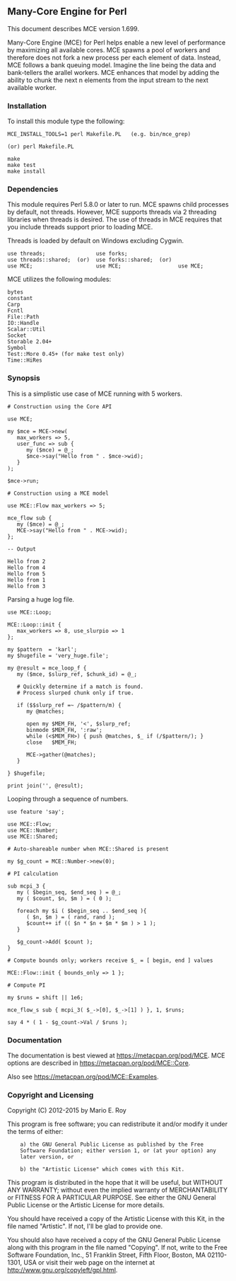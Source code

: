 ## Many-Core Engine for Perl

This document describes MCE version 1.699.

Many-Core Engine (MCE) for Perl helps enable a new level of performance by
maximizing all available cores. MCE spawns a pool of workers and therefore
does not fork a new process per each element of data. Instead, MCE follows
a bank queuing model. Imagine the line being the data and bank-tellers the
arallel workers. MCE enhances that model by adding the ability to chunk
the next n elements from the input stream to the next available worker.

### Installation

To install this module type the following:

    MCE_INSTALL_TOOLS=1 perl Makefile.PL   (e.g. bin/mce_grep)

    (or) perl Makefile.PL

    make
    make test
    make install

### Dependencies

This module requires Perl 5.8.0 or later to run. MCE spawns child processes
by default, not threads. However, MCE supports threads via 2 threading
libraries when threads is desired. The use of threads in MCE requires that
you include threads support prior to loading MCE.

Threads is loaded by default on Windows excluding Cygwin.

    use threads;                use forks;
    use threads::shared;  (or)  use forks::shared;  (or)
    use MCE;                    use MCE;                  use MCE;

MCE utilizes the following modules:

    bytes
    constant
    Carp
    Fcntl
    File::Path
    IO::Handle
    Scalar::Util
    Socket
    Storable 2.04+
    Symbol
    Test::More 0.45+ (for make test only)
    Time::HiRes

### Synopsis

This is a simplistic use case of MCE running with 5 workers.

    # Construction using the Core API

    use MCE;

    my $mce = MCE->new(
       max_workers => 5,
       user_func => sub {
          my ($mce) = @_;
          $mce->say("Hello from " . $mce->wid);
       }
    );

    $mce->run;

    # Construction using a MCE model

    use MCE::Flow max_workers => 5;

    mce_flow sub {
       my ($mce) = @_;
       MCE->say("Hello from " . MCE->wid);
    };

    -- Output

    Hello from 2
    Hello from 4
    Hello from 5
    Hello from 1
    Hello from 3

Parsing a huge log file.

    use MCE::Loop;

    MCE::Loop::init {
       max_workers => 8, use_slurpio => 1
    };

    my $pattern  = 'karl';
    my $hugefile = 'very_huge.file';

    my @result = mce_loop_f {
       my ($mce, $slurp_ref, $chunk_id) = @_;

       # Quickly determine if a match is found.
       # Process slurped chunk only if true.

       if ($$slurp_ref =~ /$pattern/m) {
          my @matches;

          open my $MEM_FH, '<', $slurp_ref;
          binmode $MEM_FH, ':raw';
          while (<$MEM_FH>) { push @matches, $_ if (/$pattern/); }
          close   $MEM_FH;

          MCE->gather(@matches);
       }

    } $hugefile;

    print join('', @result);

Looping through a sequence of numbers.

    use feature 'say';

    use MCE::Flow;
    use MCE::Number;
    use MCE::Shared;

    # Auto-shareable number when MCE::Shared is present

    my $g_count = MCE::Number->new(0);

    # PI calculation

    sub mcpi_3 {
       my ( $begin_seq, $end_seq ) = @_;
       my ( $count, $n, $m ) = ( 0 );

       foreach my $i ( $begin_seq .. $end_seq ){
          ( $n, $m ) = ( rand, rand );
          $count++ if (( $n * $n + $m * $m ) > 1 );
       }

       $g_count->Add( $count );
    }

    # Compute bounds only; workers receive $_ = [ begin, end ] values

    MCE::Flow::init { bounds_only => 1 };

    # Compute PI

    my $runs = shift || 1e6;

    mce_flow_s sub { mcpi_3( $_->[0], $_->[1] ) }, 1, $runs;

    say 4 * ( 1 - $g_count->Val / $runs );

### Documentation

The documentation is best viewed at https://metacpan.org/pod/MCE.
MCE options are described in https://metacpan.org/pod/MCE::Core.

Also see https://metacpan.org/pod/MCE::Examples.

### Copyright and Licensing

Copyright (C) 2012-2015 by Mario E. Roy <marioeroy AT gmail DOT com>

This program is free software; you can redistribute it and/or modify
it under the terms of either:

        a) the GNU General Public License as published by the Free
        Software Foundation; either version 1, or (at your option) any
        later version, or

        b) the "Artistic License" which comes with this Kit.

This program is distributed in the hope that it will be useful,
but WITHOUT ANY WARRANTY; without even the implied warranty of
MERCHANTABILITY or FITNESS FOR A PARTICULAR PURPOSE.  See either
the GNU General Public License or the Artistic License for more details.

You should have received a copy of the Artistic License with this
Kit, in the file named "Artistic".  If not, I'll be glad to provide one.

You should also have received a copy of the GNU General Public License
along with this program in the file named "Copying". If not, write to the
Free Software Foundation, Inc., 51 Franklin Street, Fifth Floor,
Boston, MA 02110-1301, USA or visit their web page on the internet at
http://www.gnu.org/copyleft/gpl.html.

